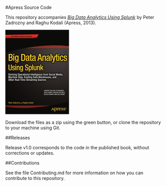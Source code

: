 #Apress Source Code

This repository accompanies [*Big Data Analytics Using Splunk*](http://www.apress.com/9781430257615) by Peter Zadrozny and Raghu Kodali (Apress, 2013).

![Cover image](9781430257615.jpg)

Download the files as a zip using the green button, or clone the repository to your machine using Git.

##Releases

Release v1.0 corresponds to the code in the published book, without corrections or updates.

##Contributions

See the file Contributing.md for more information on how you can contribute to this repository.
